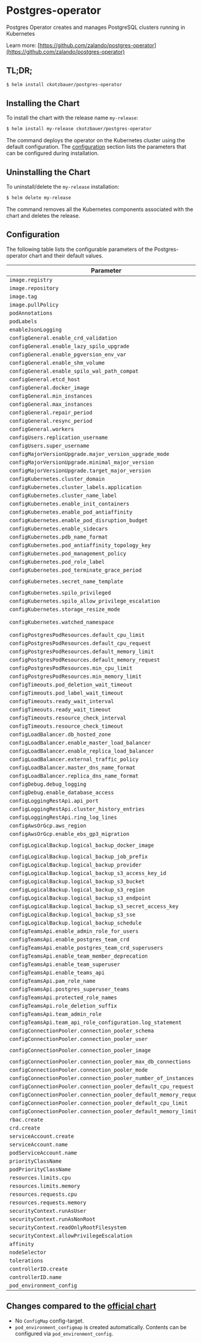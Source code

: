 # Postgres-operator

Postgres Operator creates and manages PostgreSQL clusters running in Kubernetes

Learn more: [https://github.com/zalando/postgres-operator](https://github.com/zalando/postgres-operator)

## TL;DR;

```bash
$ helm install ckotzbauer/postgres-operator
```

## Installing the Chart

To install the chart with the release name `my-release`:

```bash
$ helm install my-release ckotzbauer/postgres-operator
```

The command deploys the operator on the Kubernetes cluster using the default configuration. The [configuration](#configuration) section lists the parameters that can be configured during installation.

## Uninstalling the Chart

To uninstall/delete the `my-release` installation:

```bash
$ helm delete my-release
```
The command removes all the Kubernetes components associated with the chart and deletes the release.


## Configuration

The following table lists the configurable parameters of the Postgres-operator chart and their default values.

| Parameter                | Description             | Default        |
| ------------------------ | ----------------------- | -------------- |
| `image.registry` |  | `"registry.opensource.zalan.do"` |
| `image.repository` |  | `"acid/postgres-operator"` |
| `image.tag` |  | `"v1.6.3"` |
| `image.pullPolicy` |  | `"IfNotPresent"` |
| `podAnnotations` |  | `{}` |
| `podLabels` |  | `{}` |
| `enableJsonLogging` |  | `false` |
| `configGeneral.enable_crd_validation` |  | `true` |
| `configGeneral.enable_lazy_spilo_upgrade` |  | `false` |
| `configGeneral.enable_pgversion_env_var` |  | `true` |
| `configGeneral.enable_shm_volume` |  | `true` |
| `configGeneral.enable_spilo_wal_path_compat` |  | `false` |
| `configGeneral.etcd_host` |  | `""` |
| `configGeneral.docker_image` |  | `"registry.opensource.zalan.do/acid/spilo-13:2.0-p7"` |
| `configGeneral.min_instances` |  | `-1` |
| `configGeneral.max_instances` |  | `-1` |
| `configGeneral.repair_period` |  | `"5m"` |
| `configGeneral.resync_period` |  | `"30m"` |
| `configGeneral.workers` |  | `8` |
| `configUsers.replication_username` |  | `"standby"` |
| `configUsers.super_username` |  | `"postgres"` |
| `configMajorVersionUpgrade.major_version_upgrade_mode` |  | `"off"` |
| `configMajorVersionUpgrade.minimal_major_version` |  | `"9.5"` |
| `configMajorVersionUpgrade.target_major_version` |  | `"13"` |
| `configKubernetes.cluster_domain` |  | `"cluster.local"` |
| `configKubernetes.cluster_labels.application` |  | `"spilo"` |
| `configKubernetes.cluster_name_label` |  | `"cluster-name"` |
| `configKubernetes.enable_init_containers` |  | `true` |
| `configKubernetes.enable_pod_antiaffinity` |  | `false` |
| `configKubernetes.enable_pod_disruption_budget` |  | `true` |
| `configKubernetes.enable_sidecars` |  | `true` |
| `configKubernetes.pdb_name_format` |  | `"postgres-{cluster}-pdb"` |
| `configKubernetes.pod_antiaffinity_topology_key` |  | `"kubernetes.io/hostname"` |
| `configKubernetes.pod_management_policy` |  | `"ordered_ready"` |
| `configKubernetes.pod_role_label` |  | `"spilo-role"` |
| `configKubernetes.pod_terminate_grace_period` |  | `"5m"` |
| `configKubernetes.secret_name_template` |  | `"{username}.{cluster}.credentials.{tprkind}.{tprgroup}"` |
| `configKubernetes.spilo_privileged` |  | `false` |
| `configKubernetes.spilo_allow_privilege_escalation` |  | `true` |
| `configKubernetes.storage_resize_mode` |  | `"pvc"` |
| `configKubernetes.watched_namespace` | listen to all namespaces | `"*"` |
| `configPostgresPodResources.default_cpu_limit` |  | `"1"` |
| `configPostgresPodResources.default_cpu_request` |  | `"100m"` |
| `configPostgresPodResources.default_memory_limit` |  | `"500Mi"` |
| `configPostgresPodResources.default_memory_request` |  | `"100Mi"` |
| `configPostgresPodResources.min_cpu_limit` |  | `"250m"` |
| `configPostgresPodResources.min_memory_limit` |  | `"250Mi"` |
| `configTimeouts.pod_deletion_wait_timeout` |  | `"10m"` |
| `configTimeouts.pod_label_wait_timeout` |  | `"10m"` |
| `configTimeouts.ready_wait_interval` |  | `"3s"` |
| `configTimeouts.ready_wait_timeout` |  | `"30s"` |
| `configTimeouts.resource_check_interval` |  | `"3s"` |
| `configTimeouts.resource_check_timeout` |  | `"10m"` |
| `configLoadBalancer.db_hosted_zone` |  | `"db.example.com"` |
| `configLoadBalancer.enable_master_load_balancer` |  | `false` |
| `configLoadBalancer.enable_replica_load_balancer` |  | `false` |
| `configLoadBalancer.external_traffic_policy` |  | `"Cluster"` |
| `configLoadBalancer.master_dns_name_format` |  | `"{cluster}.{team}.{hostedzone}"` |
| `configLoadBalancer.replica_dns_name_format` |  | `"{cluster}-repl.{team}.{hostedzone}"` |
| `configDebug.debug_logging` |  | `true` |
| `configDebug.enable_database_access` |  | `true` |
| `configLoggingRestApi.api_port` |  | `8080` |
| `configLoggingRestApi.cluster_history_entries` |  | `1000` |
| `configLoggingRestApi.ring_log_lines` |  | `100` |
| `configAwsOrGcp.aws_region` |  | `"eu-central-1"` |
| `configAwsOrGcp.enable_ebs_gp3_migration` |  | `false` |
| `configLogicalBackup.logical_backup_docker_image` |  | `"registry.opensource.zalan.do/acid/logical-backup:v1.6.3"` |
| `configLogicalBackup.logical_backup_job_prefix` |  | `"logical-backup-"` |
| `configLogicalBackup.logical_backup_provider` |  | `"s3"` |
| `configLogicalBackup.logical_backup_s3_access_key_id` |  | `""` |
| `configLogicalBackup.logical_backup_s3_bucket` |  | `"my-bucket-url"` |
| `configLogicalBackup.logical_backup_s3_region` |  | `""` |
| `configLogicalBackup.logical_backup_s3_endpoint` |  | `""` |
| `configLogicalBackup.logical_backup_s3_secret_access_key` |  | `""` |
| `configLogicalBackup.logical_backup_s3_sse` |  | `"AES256"` |
| `configLogicalBackup.logical_backup_schedule` |  | `"30 00 * * *"` |
| `configTeamsApi.enable_admin_role_for_users` |  | `true` |
| `configTeamsApi.enable_postgres_team_crd` |  | `false` |
| `configTeamsApi.enable_postgres_team_crd_superusers` |  | `false` |
| `configTeamsApi.enable_team_member_deprecation` |  | `false` |
| `configTeamsApi.enable_team_superuser` |  | `false` |
| `configTeamsApi.enable_teams_api` |  | `false` |
| `configTeamsApi.pam_role_name` |  | `"zalandos"` |
| `configTeamsApi.postgres_superuser_teams` |  | `["postgres_superusers"]` |
| `configTeamsApi.protected_role_names` |  | `["admin"]` |
| `configTeamsApi.role_deletion_suffix` |  | `"_deleted"` |
| `configTeamsApi.team_admin_role` |  | `"admin"` |
| `configTeamsApi.team_api_role_configuration.log_statement` |  | `"all"` |
| `configConnectionPooler.connection_pooler_schema` |  | `"pooler"` |
| `configConnectionPooler.connection_pooler_user` |  | `"pooler"` |
| `configConnectionPooler.connection_pooler_image` |  | `"registry.opensource.zalan.do/acid/pgbouncer:master-16"` |
| `configConnectionPooler.connection_pooler_max_db_connections` |  | `60` |
| `configConnectionPooler.connection_pooler_mode` |  | `"transaction"` |
| `configConnectionPooler.connection_pooler_number_of_instances` |  | `2` |
| `configConnectionPooler.connection_pooler_default_cpu_request` |  | `"500m"` |
| `configConnectionPooler.connection_pooler_default_memory_request` |  | `"100Mi"` |
| `configConnectionPooler.connection_pooler_default_cpu_limit` |  | `"1"` |
| `configConnectionPooler.connection_pooler_default_memory_limit` |  | `"100Mi"` |
| `rbac.create` |  | `true` |
| `crd.create` |  | `true` |
| `serviceAccount.create` |  | `true` |
| `serviceAccount.name` |  | `null` |
| `podServiceAccount.name` |  | `"postgres-pod"` |
| `priorityClassName` |  | `""` |
| `podPriorityClassName` |  | `""` |
| `resources.limits.cpu` |  | `"500m"` |
| `resources.limits.memory` |  | `"500Mi"` |
| `resources.requests.cpu` |  | `"100m"` |
| `resources.requests.memory` |  | `"250Mi"` |
| `securityContext.runAsUser` |  | `1000` |
| `securityContext.runAsNonRoot` |  | `true` |
| `securityContext.readOnlyRootFilesystem` |  | `true` |
| `securityContext.allowPrivilegeEscalation` |  | `false` |
| `affinity` |  | `{}` |
| `nodeSelector` |  | `{}` |
| `tolerations` |  | `[]` |
| `controllerID.create` |  | `false` |
| `controllerID.name` |  | `null` |
| `pod_environment_config` |  | `{}` |


## Changes compared to the [official chart](https://github.com/zalando/postgres-operator/tree/master/charts/postgres-operator)

- No `ConfigMap` config-target.
- `pod_environment_configmap` is created automatically. Contents can be configured via `pod_environment_config`.

